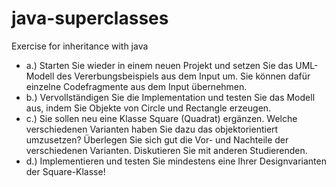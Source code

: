# java-superclasses
Exercise for inheritance with java

- a.) Starten Sie wieder in einem neuen Projekt und setzen Sie das UML-Modell des Vererbungsbeispiels aus dem Input um. Sie können dafür einzelne Codefragmente aus dem Input übernehmen. 
- b.) Vervollständigen Sie die Implementation und testen Sie das Modell aus, indem Sie Objekte von Circle und Rectangle erzeugen. 
- c.) Sie sollen neu eine Klasse Square (Quadrat) ergänzen. Welche verschiedenen Varianten haben Sie dazu das objektorientiert umzusetzen? Überlegen Sie sich gut die Vor- und Nachteile der verschiedenen Varianten. Diskutieren Sie mit anderen Studierenden. 
- d.) Implementieren und testen Sie mindestens eine Ihrer Designvarianten der Square-Klasse!
